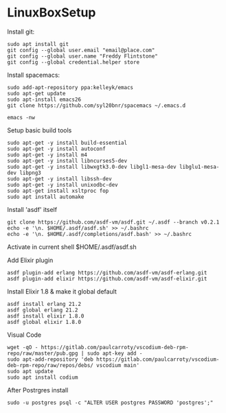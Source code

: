 # LinuxBoxSetup
Install git:

    sudo apt install git
    git config --global user.email "email@place.com"
    git config --global user.name "Freddy Flintstone"
    git config --global credential.helper store


Install spacemacs:

    sudo add-apt-repository ppa:kelleyk/emacs
    sudo apt-get update
    sudo apt-install emacs26
    git clone https://github.com/syl20bnr/spacemacs ~/.emacs.d

    emacs -nw

Setup basic build tools

    sudo apt-get -y install build-essential
    sudo apt-get -y install autoconf
    sudo apt-get -y install m4
    sudo apt-get -y install libncurses5-dev
    sudo apt-get -y install libwxgtk3.0-dev libgl1-mesa-dev libglu1-mesa-dev libpng3
    sudo apt-get -y install libssh-dev
    sudo apt-get -y install unixodbc-dev
    sudo apt-get install xsltproc fop
    sudo apt install automake

Install 'asdf' itself

    git clone https://github.com/asdf-vm/asdf.git ~/.asdf --branch v0.2.1
    echo -e '\n. $HOME/.asdf/asdf.sh' >> ~/.bashrc
    echo -e '\n. $HOME/.asdf/completions/asdf.bash' >> ~/.bashrc

Activate in current shell
    $HOME/.asdf/asdf.sh

Add Elixir plugin
    
    asdf plugin-add erlang https://github.com/asdf-vm/asdf-erlang.git
    asdf plugin-add elixir https://github.com/asdf-vm/asdf-elixir.git

Install Elixir 1.8 & make it global default

    asdf install erlang 21.2
    asdf global erlang 21.2
    asdf install elixir 1.8.0
    asdf global elixir 1.8.0

Visual Code

    wget -qO - https://gitlab.com/paulcarroty/vscodium-deb-rpm-repo/raw/master/pub.gpg | sudo apt-key add -
    sudo apt-add-repository 'deb https://gitlab.com/paulcarroty/vscodium-deb-rpm-repo/raw/repos/debs/ vscodium main'
    sudo apt update
    sudo apt install codium

After Postrgres install

    sudo -u postgres psql -c "ALTER USER postgres PASSWORD 'postgres';"
